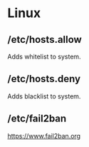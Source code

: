 # Linux
## /etc/hosts.allow
Adds whitelist to system.
## /etc/hosts.deny
Adds blacklist to system.
## /etc/fail2ban
https://www.fail2ban.org
